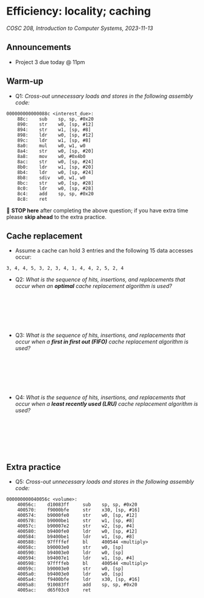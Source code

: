 # Efficiency: locality; caching
_COSC 208, Introduction to Computer Systems, 2023-11-13_

## Announcements
* Project 3 due today @ 11pm

## Warm-up

* Q1: _Cross-out unnecessary loads and stores in the following assembly code:_

```
000000000000088c <interest_due>:
    88c:    sub    sp, sp, #0x20
    890:    str    w0, [sp, #12]
    894:    str    w1, [sp, #8]
    898:    ldr    w0, [sp, #12]
    89c:    ldr    w1, [sp, #8] 
    8a0:    mul    w0, w1, w0
    8a4:    str    w0, [sp, #20]
    8a8:    mov    w0, #0x4b0
    8ac:    str    w0, [sp, #24]
    8b0:    ldr    w1, [sp, #20]
    8b4:    ldr    w0, [sp, #24] 
    8b8:    sdiv   w0, w1, w0
    8bc:    str    w0, [sp, #28] 
    8c0:    ldr    w0, [sp, #28] 
    8c4:    add    sp, sp, #0x20
    8c8:    ret
```

🛑 **STOP here** after completing the above question; if you have extra time please **skip ahead** to the extra practice.

## Cache replacement

* Assume a cache can hold 3 entries and the following 15 data accesses occur: 
```
3, 4, 4, 5, 3, 2, 3, 4, 1, 4, 4, 2, 5, 2, 4
```
* Q2: _What is the sequence of hits, insertions, and replacements that occur when an **optimal** cache replacement algorithm is used?_

<p style="height:6em;"></p>

* Q3: _What is the sequence of hits, insertions, and replacements that occur when a **first in first out (FIFO)** cache replacement algorithm is used?_

<p style="height:6em;"></p>

* Q4: _What is the sequence of hits, insertions, and replacements that occur when a **least recently used (LRU)** cache replacement algorithm is used?_

<p style="height:6em;"></p>

## Extra practice

* Q5: _Cross-out unnecessary loads and stores in the following assembly code:_

```
000000000040056c <volume>:                             
    40056c:    d10083ff     sub    sp, sp, #0x20       
    400570:    f9000bfe     str    x30, [sp, #16]      
    400574:    b9000fe0     str    w0, [sp, #12]       
    400578:    b9000be1     str    w1, [sp, #8]        
    40057c:    b90007e2     str    w2, [sp, #4]        
    400580:    b9400fe0     ldr    w0, [sp, #12]       
    400584:    b9400be1     ldr    w1, [sp, #8]        
    400588:    97ffffef     bl     400544 <multiply>    
    40058c:    b90003e0     str    w0, [sp]            
    400590:    b94003e0     ldr    w0, [sp]            
    400594:    b94007e1     ldr    w1, [sp, #4]        
    400598:    97ffffeb     bl     400544 <multiply>    
    40059c:    b90003e0     str    w0, [sp]            
    4005a0:    b94003e0     ldr    w0, [sp]            
    4005a4:    f9400bfe     ldr    x30, [sp, #16]      
    4005a8:    910083ff     add    sp, sp, #0x20       
    4005ac:    d65f03c0     ret                        
```

<div style="page-break-after:always;"></div>
